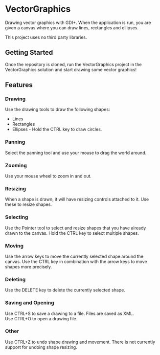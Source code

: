 # VectorGraphics
Drawing vector graphics with GDI+. When the application is run, you are given a canvas where you can draw lines, rectangles and ellipses.

This project uses no third party libraries.

## Getting Started
Once the repository is cloned, run the VectorGraphics project in the VectorGraphics solution and start drawing some vector graphics!

## Features

### Drawing
Use the drawing tools to draw the following shapes:

- Lines
- Rectangles
- Ellipses - Hold the CTRL key to draw circles.

### Panning
Select the panning tool and use your mouse to drag the world around.

### Zooming
Use your mouse wheel to zoom in and out.

### Resizing
When a shape is drawn, it will have resizing controls attached to it. Use these to resize shapes.

### Selecting
Use the Pointer tool to select and resize shapes that you have already drawn to the canvas.
Hold the CTRL key to select multiple shapes.

### Moving
Use the arrow keys to move the currently selected shape around the canvas. Use the CTRL key in combination with the arrow keys to move shapes more precisely.

### Deleting
Use the DELETE key to delete the currently selected shape.

### Saving and Opening
Use CTRL+S to save a drawing to a file. Files are saved as XML.  
Use CTRL+O to open a drawing file.

### Other
Use CTRL+Z to undo shape drawing and movement. There is not currently support for undoing shape resizing.
